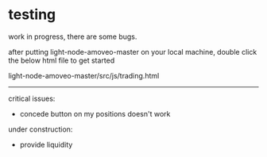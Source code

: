 # testing

work in progress, there are some bugs.

after putting light-node-amoveo-master on your local machine, double click the below html file to get started

  light-node-amoveo-master/src/js/trading.html

------------------------------------------------------------------------------------------------------------------------------------------

critical issues:
  - concede button on my positions doesn't work

under construction:
  - provide liquidity
